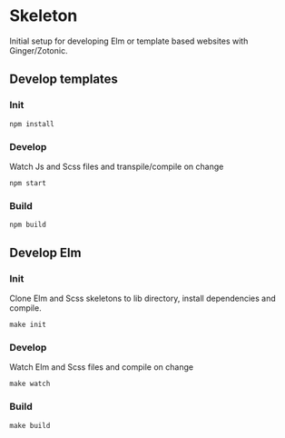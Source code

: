 # Skeleton

Initial setup for developing Elm or template based websites with Ginger/Zotonic.

## Develop templates

### Init
```
npm install
```

### Develop
Watch Js and Scss files and transpile/compile on change
```
npm start
```

### Build
```
npm build
```

## Develop Elm

### Init
Clone Elm and Scss skeletons to lib directory, install dependencies and compile.
```
make init
```

### Develop
Watch Elm and Scss files and compile on change
```
make watch
```

### Build
```
make build
```

